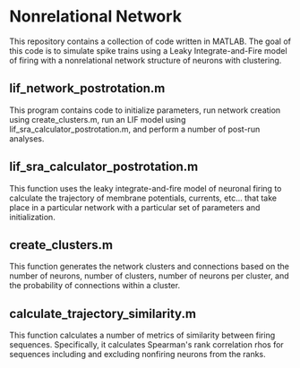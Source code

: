 # Nonrelational Network
 This repository contains a collection of code written in MATLAB. The goal of this code is to simulate spike trains using a Leaky Integrate-and-Fire model of firing with a nonrelational network structure of neurons with clustering.
 
 ## lif_network_postrotation.m
 This program contains code to initialize parameters, run network creation using create_clusters.m, run an LIF model using lif_sra_calculator_postrotation.m, and perform a number of post-run analyses.
 
 ## lif_sra_calculator_postrotation.m
 This function uses the leaky integrate-and-fire model of  neuronal firing to calculate the trajectory of membrane potentials, currents, etc... that take place in a particular network with a particular set of parameters and initialization.
 
 ## create_clusters.m
 This function generates the network clusters and connections based on the number of neurons, number of clusters, number of neurons per cluster, and the probability of connections within a cluster.
 
 ## calculate_trajectory_similarity.m
 This function calculates a number of metrics of similarity between firing sequences. Specifically, it calculates Spearman's rank correlation rhos for sequences including and excluding nonfiring neurons from the ranks.
